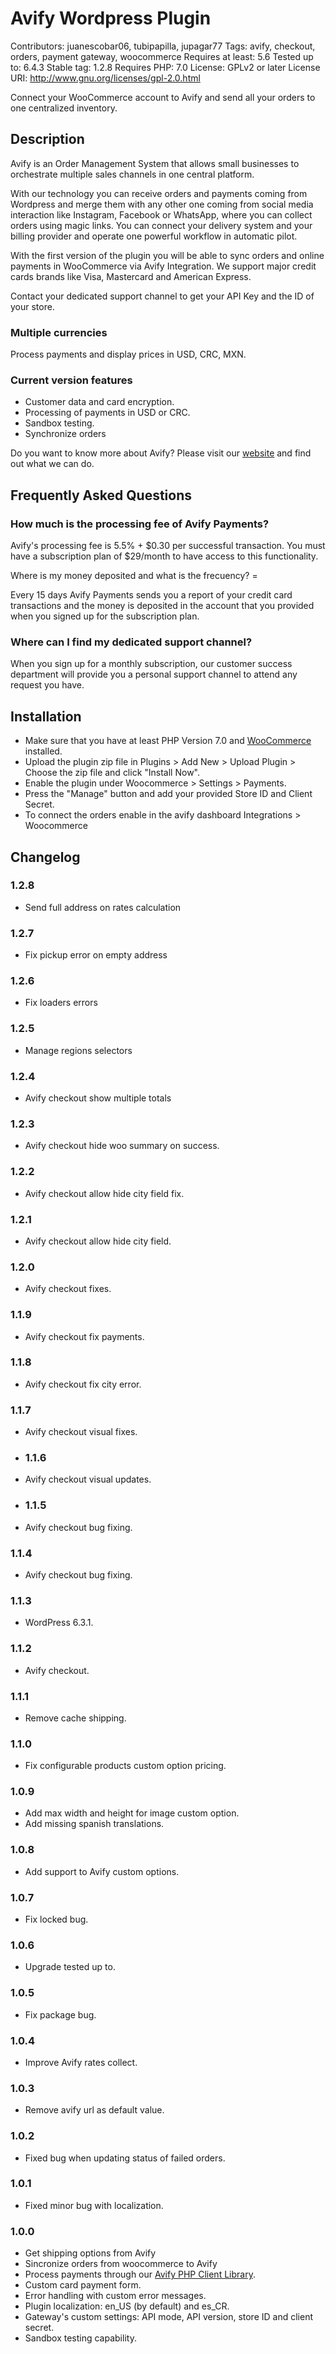 # Avify  Wordpress Plugin
Contributors: juanescobar06, tubipapilla, jupagar77
Tags: avify, checkout, orders, payment gateway, woocommerce
Requires at least: 5.6
Tested up to: 6.4.3
Stable tag: 1.2.8
Requires PHP: 7.0
License: GPLv2 or later
License URI: http://www.gnu.org/licenses/gpl-2.0.html

Connect your WooCommerce account to Avify and send all your orders to one centralized inventory.

## Description 

Avify is an Order Management System that allows small businesses to orchestrate multiple sales channels in one central platform.

With our technology you can receive orders and payments coming from Wordpress and merge them with any other one coming from social
media interaction like Instagram, Facebook or WhatsApp, where you can collect orders using magic links. You can connect your delivery
system and your billing provider and operate one powerful workflow in automatic pilot.

With the first version of the plugin you will be able to sync orders and online payments in WooCommerce via Avify Integration.
We support major credit cards brands like Visa, Mastercard and American Express.

Contact your dedicated support channel to get your API Key and the ID of your store.

### Multiple currencies 
Process payments and display prices in USD, CRC, MXN.

### Current version features 
* Customer data and card encryption.
* Processing of payments in USD or CRC.
* Sandbox testing.
* Synchronize orders

Do you want to know more about Avify? Please visit our [website](https://avify.com/) and find out what we can do.

## Frequently Asked Questions 

### How much is the processing fee of Avify Payments?

Avify's processing fee is 5.5% + $0.30 per successful transaction. You must have a subscription plan of $29/month to have access to this functionality.

 Where is my money deposited and what is the frecuency? =

Every 15 days Avify Payments sends you a report of your credit card transactions and the money is deposited in the account that you provided when you signed up for the subscription plan.

### Where can I find my dedicated support channel?

When you sign up for a monthly subscription, our customer success department will provide you a personal support channel to attend any request you have.

## Installation 

* Make sure that you have at least PHP Version 7.0 and [WooCommerce](https://wordpress.org/plugins/woocommerce/) installed.
* Upload the plugin zip file in Plugins > Add New > Upload Plugin > Choose the zip file and click "Install Now".
* Enable the plugin under Woocommerce > Settings > Payments.
* Press the "Manage" button and add your provided Store ID and Client Secret.
* To connect the orders enable in the avify dashboard Integrations > Woocommerce
## Changelog 

### 1.2.8

* Send full address on rates calculation

### 1.2.7

* Fix pickup error on empty address

### 1.2.6

* Fix loaders errors

### 1.2.5

* Manage regions selectors

### 1.2.4

* Avify checkout show multiple totals

### 1.2.3

* Avify checkout hide woo summary on success.

### 1.2.2

* Avify checkout allow hide city field fix.

### 1.2.1

* Avify checkout allow hide city field.

### 1.2.0

* Avify checkout fixes.

### 1.1.9

* Avify checkout fix payments.

### 1.1.8

* Avify checkout fix city error.

### 1.1.7

* Avify checkout visual fixes.

* ### 1.1.6

* Avify checkout visual updates.

* ### 1.1.5

* Avify checkout bug fixing.

### 1.1.4

* Avify checkout bug fixing.

### 1.1.3

* WordPress 6.3.1.

### 1.1.2

* Avify checkout.

### 1.1.1

* Remove cache shipping.

### 1.1.0

* Fix configurable products custom option pricing.

### 1.0.9

* Add max width and height for image custom option.
* Add missing spanish translations.

### 1.0.8

* Add support to Avify custom options.

### 1.0.7

* Fix locked bug.

### 1.0.6

* Upgrade tested up to.

### 1.0.5

* Fix package bug.

### 1.0.4

* Improve Avify rates collect.

### 1.0.3

* Remove avify url as default value.

### 1.0.2

* Fixed bug when updating status of failed orders.

### 1.0.1 

* Fixed minor bug with localization.

### 1.0.0 

* Get shipping options from Avify
* Sincronize orders from woocommerce to Avify
* Process payments through our [Avify PHP Client Library](https://packagist.org/packages/avify/avify-php-client).
* Custom card payment form.
* Error handling with custom error messages.
* Plugin localization: en_US (by default) and es_CR.
* Gateway's custom settings: API mode, API version, store ID and client secret.
* Sandbox testing capability.

